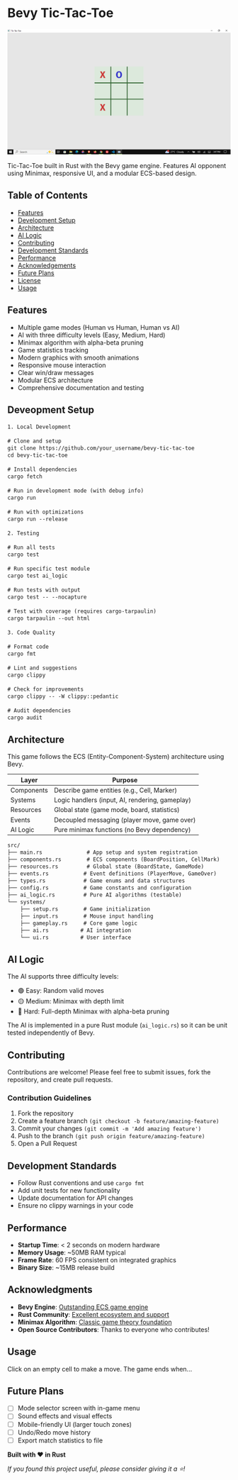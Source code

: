 # Bevy Tic-Tac-Toe

![Tic-Tac-Toe Gameplay](assets/Screenshot%20(2279).png)

Tic-Tac-Toe built in Rust with the Bevy game engine.
Features AI opponent using Minimax, responsive UI, and a modular ECS-based design.

## Table of Contents
- [Features](#features)
- [Development Setup](#development-setup)
- [Architecture](#architecture)
- [AI Logic](#ai-logic)
- [Contributing](#contributing)
- [Development Standards](#development-standards)
- [Performance](#performance)
- [Acknowledgements](#acknowledgments)
- [Future Plans](#future-plans)
- [License](#license)
- [Usage](#usage)

## Features
- Multiple game modes (Human vs Human, Human vs AI)
- AI with three difficulty levels (Easy, Medium, Hard)
- Minimax algorithm with alpha-beta pruning
- Game statistics tracking
- Modern graphics with smooth animations
- Responsive mouse interaction
- Clear win/draw messages
- Modular ECS architecture
- Comprehensive documentation and testing

## Deveopment Setup

```
1. Local Development

# Clone and setup
git clone https://github.com/your_username/bevy-tic-tac-toe
cd bevy-tic-tac-toe

# Install dependencies
cargo fetch

# Run in development mode (with debug info)
cargo run

# Run with optimizations
cargo run --release

2. Testing

# Run all tests
cargo test

# Run specific test module
cargo test ai_logic

# Run tests with output
cargo test -- --nocapture

# Test with coverage (requires cargo-tarpaulin)
cargo tarpaulin --out html

3. Code Quality

# Format code
cargo fmt

# Lint and suggestions
cargo clippy

# Check for improvements
cargo clippy -- -W clippy::pedantic

# Audit dependencies
cargo audit

```

## Architecture

This game follows the ECS (Entity-Component-System) architecture using Bevy.

| Layer        | Purpose                                           |
|--------------|---------------------------------------------------|
| Components   | Describe game entities (e.g., Cell, Marker)       |
| Systems      | Logic handlers (input, AI, rendering, gameplay)   |
| Resources    | Global state (game mode, board, statistics)       |
| Events       | Decoupled messaging (player move, game over)      |
| AI Logic     | Pure minimax functions (no Bevy dependency)       |


```
src/
├── main.rs              # App setup and system registration
├── components.rs        # ECS components (BoardPosition, CellMark)
├── resources.rs         # Global state (BoardState, GameMode)
├── events.rs           # Event definitions (PlayerMove, GameOver)
├── types.rs            # Game enums and data structures
├── config.rs           # Game constants and configuration
├── ai_logic.rs         # Pure AI algorithms (testable)
└── systems/
    ├── setup.rs        # Game initialization
    ├── input.rs        # Mouse input handling
    ├── gameplay.rs     # Core game logic
    ├── ai.rs          # AI integration
    └── ui.rs          # User interface

```

## AI Logic

The AI supports three difficulty levels:

- 🟢 Easy: Random valid moves
- 🟡 Medium: Minimax with depth limit
- 🔴 Hard: Full-depth Minimax with alpha-beta pruning

The AI is implemented in a pure Rust module (`ai_logic.rs`) so it can be unit tested independently of Bevy.

## Contributing

Contributions are welcome! Please feel free to submit issues, fork the repository, and create pull requests.

### Contribution Guidelines

1. Fork the repository
2. Create a feature branch `(git checkout -b feature/amazing-feature)`
3. Commit your changes `(git commit -m 'Add amazing feature')`
4. Push to the branch `(git push origin feature/amazing-feature)`
5. Open a Pull Request

## Development Standards

- Follow Rust conventions and use `cargo fmt`
- Add unit tests for new functionality
- Update documentation for API changes
- Ensure no clippy warnings in your code

## Performance

- **Startup Time**: < 2 seconds on modern hardware
- **Memory Usage**: ~50MB RAM typical
- **Frame Rate**: 60 FPS consistent on integrated graphics
- **Binary Size**: ~15MB release build

## Acknowledgments

- **Bevy Engine**: [Outstanding ECS game engine](https://bevyengine.org/)
- **Rust Community**: [Excellent ecosystem and support](https://www.rust-lang.org/community)
- **Minimax Algorithm**: [Classic game theory foundation](https://en.wikipedia.org/wiki/Minimax)
- **Open Source Contributors**: Thanks to everyone who contributes!

## Usage

Click on an empty cell to make a move. The game ends when...


## Future Plans

- [ ] Mode selector screen with in-game menu
- [ ] Sound effects and visual effects
- [ ] Mobile-friendly UI (larger touch zones)
- [ ] Undo/Redo move history
- [ ] Export match statistics to file

**Built with ❤️ in Rust**

*If you found this project useful, please consider giving it a ⭐!*
